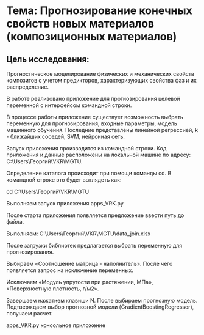 # Тема: Прогнозирование конечных свойств новых материалов (композиционных материалов)

## Цель исследования:
Прогностическое моделирование физических и механических свойств композитов с учетом предикторов, характеризующих свойства фаз и их распределение. 

В работе реализовано приложение для прогнозирования целевой переменной с интерфейсом командной строки. 

В процессе работы приложение существует возможность выбрать переменную для прогнозирования, входные параметры, модель машинного обучения. Последние представлены линейной регрессией, k - ближайших соседей, SVM, нейронная сеть.

Запуск приложения производится из командной строки. Код приложения и данные расположены на локальной машине по адресу: C:\Users\Георгий\VKR\MGTU. 

Определение каталога происходит при помощи команды cd. В командной строке это будет выглядеть как:

cd C:\Users\Георгий\VKR\MGTU

Выполняем запуск приложения apps_VRK.py

После старта приложения появляется предложение ввести путь до файла. 

Выполняем: C:\Users\Георгий\VKR\MGTU\data_join.xlsx

После загрузки библиотек предлагается выбрать переменную для прогнозирования.

Выбираем «Соотношение матрица - наполнитель». После чего появляется запрос на исключение переменных. 

Исключаем «Модуль упругости при растяжении, МПа», «Поверхностную плотность, г/м2». 

Завершаем нажатием клавиши N. После выбираем прогнозную модель. Подтверждаем выбор прогнозной модели (GradientBoostingRegressor), получаем расчет.

apps_VKR.py консольное приложение
